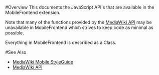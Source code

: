 #Overview
This documents the JavaScript API's that are available in the MobileFrontend extension.

Note that many of the functions provided by the [MediaWiki API](https://doc.wikimedia.org/mediawiki-core/master/js/)
may be unavailable in MobileFrontend which strives to keep code as minimal as possible.

Everything in MobileFrontend is described as a Class.

#See Also
* [MediaWiki Mobile StyleGuide](../styleguide/index.html)
* [MediaWiki API](https://doc.wikimedia.org/mediawiki-core/master/js/)

